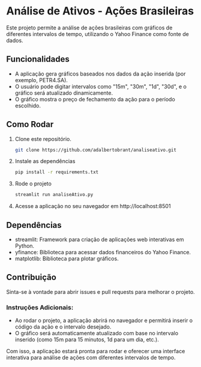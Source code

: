 # Análise de Ativos - Ações Brasileiras

Este projeto permite a análise de ações brasileiras com gráficos de diferentes intervalos de tempo, utilizando o Yahoo Finance como fonte de dados.

## Funcionalidades

- A aplicação gera gráficos baseados nos dados da ação inserida (por exemplo, PETR4.SA).
- O usuário pode digitar intervalos como "15m", "30m", "1d", "30d", e o gráfico será atualizado dinamicamente.
- O gráfico mostra o preço de fechamento da ação para o período escolhido.

## Como Rodar

1. Clone este repositório.
   
   ```bash
   git clone https://github.com/adalbertobrant/analiseativo.git

2. Instale as dependências
	```bash
	pip install -r requirements.txt

3. Rode o projeto
	```bash
	streamlit run analiseAtivo.py

4. Acesse a aplicação no seu navegador em http://localhost:8501

## Dependências

- streamlit: Framework para criação de aplicações web interativas em Python.
- yfinance: Biblioteca para acessar dados financeiros do Yahoo Finance.
- matplotlib: Biblioteca para plotar gráficos.

## Contribuição

Sinta-se à vontade para abrir issues e pull requests para melhorar o projeto.


### Instruções Adicionais:

- Ao rodar o projeto, a aplicação abrirá no navegador e permitirá inserir o código da ação e o intervalo desejado.
- O gráfico será automaticamente atualizado com base no intervalo inserido (como 15m para 15 minutos, 1d para um dia, etc.).

Com isso, a aplicação estará pronta para rodar e oferecer uma interface interativa para análise de ações com diferentes intervalos de tempo.


